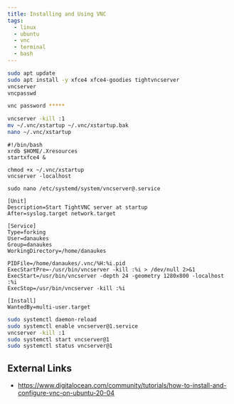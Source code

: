 ```yaml
---
title: Installing and Using VNC
tags:
  - linux
  - ubuntu
  - vnc
  - terminal
  - bash
---
```


```bash
sudo apt update
sudo apt install -y xfce4 xfce4-goodies tightvncserver
vncserver
vncpasswd

vnc password *****

vncserver -kill :1
mv ~/.vnc/xstartup ~/.vnc/xstartup.bak
nano ~/.vnc/xstartup
```

```
#!/bin/bash
xrdb $HOME/.Xresources
startxfce4 &
```

```
chmod +x ~/.vnc/xstartup
vncserver -localhost
```

```
sudo nano /etc/systemd/system/vncserver@.service
```

```
[Unit]
Description=Start TightVNC server at startup
After=syslog.target network.target

[Service]
Type=forking
User=danaukes
Group=danaukes
WorkingDirectory=/home/danaukes

PIDFile=/home/danaukes/.vnc/%H:%i.pid
ExecStartPre=-/usr/bin/vncserver -kill :%i > /dev/null 2>&1
ExecStart=/usr/bin/vncserver -depth 24 -geometry 1280x800 -localhost :%i
ExecStop=/usr/bin/vncserver -kill :%i

[Install]
WantedBy=multi-user.target
```

```bash
sudo systemctl daemon-reload
sudo systemctl enable vncserver@1.service
vncserver -kill :1
sudo systemctl start vncserver@1
sudo systemctl status vncserver@1
```

## External Links

* <https://www.digitalocean.com/community/tutorials/how-to-install-and-configure-vnc-on-ubuntu-20-04>
